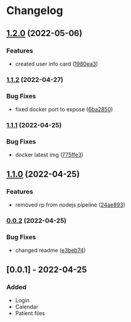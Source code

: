 # Changelog
## [1.2.0](https://github.com/EnerstoMD/Lupus/compare/v1.1.2...v1.2.0) (2022-05-06)


### Features

* created user info card ([1980ea3](https://github.com/EnerstoMD/Lupus/commit/1980ea3ceac4fd90488605acabb0aea5f6e17379))

### [1.1.2](https://github.com/EnerstoMD/Lupus/compare/v1.1.1...v1.1.2) (2022-04-27)


### Bug Fixes

* fixed docker port to expose ([6ba2850](https://github.com/EnerstoMD/Lupus/commit/6ba28500e46cf9a786e2dc29795a02a12bf44936))

### [1.1.1](https://github.com/EnerstoMD/Lupus/compare/v1.1.0...v1.1.1) (2022-04-25)


### Bug Fixes

* docker latest img ([775ffe3](https://github.com/EnerstoMD/Lupus/commit/775ffe3ce42354eb6e4f2e8c5a191777c242f955))

## [1.1.0](https://github.com/EnerstoMD/Lupus/compare/v1.0.0...v1.1.0) (2022-04-25)


### Features

* removed rp from nodejs pipeline ([24ae893](https://github.com/EnerstoMD/Lupus/commit/24ae8936eccd0d01733fdb3d02ba3ff569c56e2a))

### [0.0.2](https://github.com/EnerstoMD/Lupus/compare/v0.0.1...v0.0.2) (2022-04-25)


### Bug Fixes

* changed readme ([e3beb74](https://github.com/EnerstoMD/Lupus/commit/e3beb743e060868f56d9ad62c85c6aa25740bfff))

## [0.0.1] - 2022-04-25
### Added
- Login
- Calendar
- Patient files
